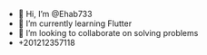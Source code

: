 - 👋 Hi, I’m @Ehab733
- 🌱 I’m currently learning Flutter    
- 💞️ I’m looking to collaborate on solving problems
-  +201212357118

<!---
Ehab733/Ehab733 is a ✨ special ✨ repository because its `README.md` (this file) appears on your GitHub profile.
You can click the Preview link to take a look at your changes.
--->

